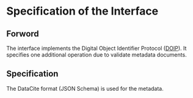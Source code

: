 # Specification of the Interface

## Forword 
The interface implements the Digital Object Identifier Protocol ([DOIP](https://www.dona.net/sites/default/files/2018-11/DOIPv2Spec_1.pdf)).
It specifies one additional operation due to validate metadata documents.

## Specification
The DataCite format (JSON Schema) is used for the metadata. 
